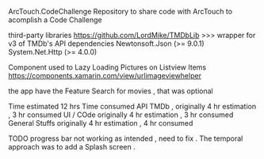 ArcTouch.CodeChallenge Repository to share code with ArcTouch to acomplish a Code Challenge

third-party libraries https://github.com/LordMike/TMDbLib >>> wrapper for v3 of TMDb's API dependencies Newtonsoft.Json (>= 9.0.1) System.Net.Http (>= 4.0.0)

Component used to Lazy Loading Pictures on Listview Items https://components.xamarin.com/view/urlimageviewhelper

the app have the Feature Search for movies , that was optional

Time estimated 12 hrs Time consumed API TMDb , originally 4 hr estimation , 3 hr consumed UI / COde originally 4 hr estimation , 3 hr consumed General Stuffs originally 4 hr estimation , 4 hr consumed

TODO progress bar not working as intended , need to fix . The temporal approach was to add a Splash screen .
